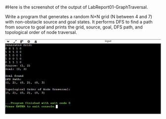 
#Here is the screenshot of the output of LabReport01-GraphTraversal.

Write a program that generates a random N×N grid (N between 4 and 7) with non-obstacle source and goal states. It  performs DFS to find a path from source to goal and prints the grid, source, goal, DFS path, and topological order of node traversal.

![image_alt](https://github.com/ZakariaHossainCSE/Artificial-Intelligence-Lab/blob/4d8a660dd2a6fd9b5e3598aa0c83c50262919bb2/LabReport01-GraphTraversal/LabReport01-GraphTraversal-Screenshot/AI%20report1.png)

